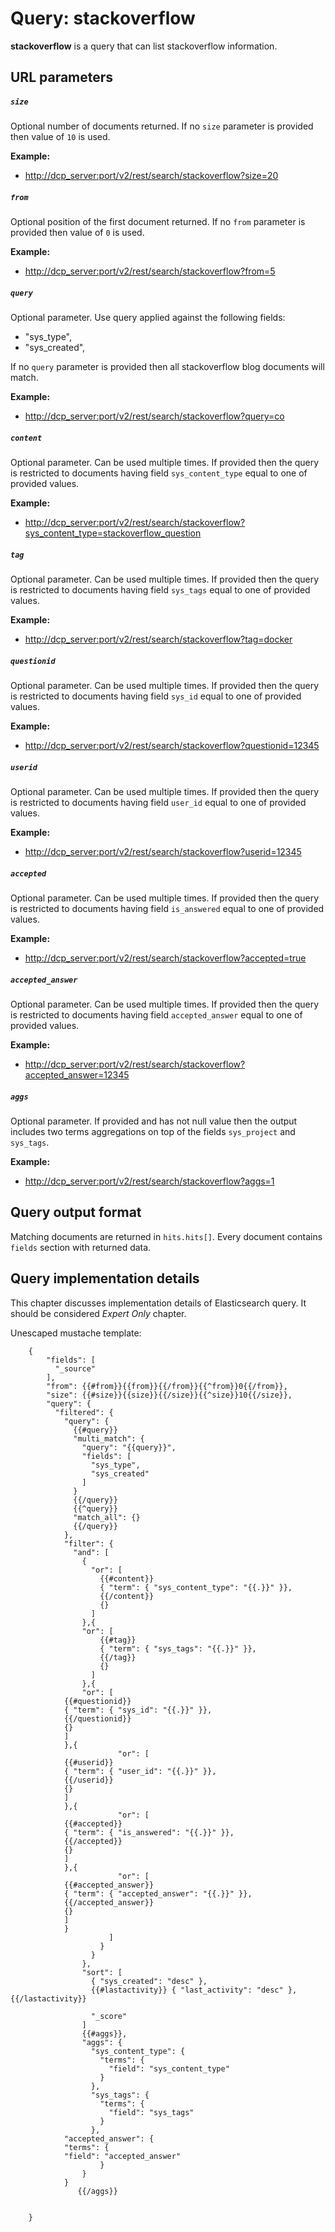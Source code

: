 # Query: stackoverflow

**stackoverflow** is a query that can list stackoverflow information. 

## URL parameters

##### `size`

Optional number of documents returned. If no `size` parameter is provided then value of `10` is used.

**Example:**

- <http://dcp_server:port/v2/rest/search/stackoverflow?size=20>

##### `from`

Optional position of the first document returned. If no `from` parameter is provided then value of `0` is used.

**Example:**

- <http://dcp_server:port/v2/rest/search/stackoverflow?from=5>

##### `query`

Optional parameter. Use query applied against the following fields:

- "sys_type",
- "sys_created",

If no `query` parameter is provided then all stackoverflow blog documents will match.

**Example:**

- <http://dcp_server:port/v2/rest/search/stackoverflow?query=co>

##### `content`

Optional parameter. Can be used multiple times.
If provided then the query is restricted to documents having field `sys_content_type` equal to one of provided values.

**Example:**

- <http://dcp_server:port/v2/rest/search/stackoverflow?sys_content_type=stackoverflow_question>

##### `tag`

Optional parameter. Can be used multiple times.
If provided then the query is restricted to documents having field `sys_tags` equal to one of provided values.

**Example:**

- <http://dcp_server:port/v2/rest/search/stackoverflow?tag=docker>

##### `questionid`

Optional parameter. Can be used multiple times.
If provided then the query is restricted to documents having field `sys_id` equal to one of provided values.

**Example:**

- <http://dcp_server:port/v2/rest/search/stackoverflow?questionid=12345>

##### `userid`

Optional parameter. Can be used multiple times.
If provided then the query is restricted to documents having field `user_id` equal to one of provided values.

**Example:**

- <http://dcp_server:port/v2/rest/search/stackoverflow?userid=12345>

##### `accepted`

Optional parameter. Can be used multiple times.
If provided then the query is restricted to documents having field `is_answered` equal to one of provided values.

**Example:**

- <http://dcp_server:port/v2/rest/search/stackoverflow?accepted=true>

##### `accepted_answer`

Optional parameter. Can be used multiple times.
If provided then the query is restricted to documents having field `accepted_answer` equal to one of provided values.

**Example:**

- <http://dcp_server:port/v2/rest/search/stackoverflow?accepted_answer=12345>

##### `aggs`

Optional parameter. If provided and has not null value then the output includes two terms aggregations on top
of the fields `sys_project` and `sys_tags`.

**Example:**

- <http://dcp_server:port/v2/rest/search/stackoverflow?aggs=1>

## Query output format

Matching documents are returned in `hits.hits[]`. Every document contains `fields` section with returned data.

## Query implementation details

This chapter discusses implementation details of Elasticsearch query. It should be considered _Expert Only_ chapter.

Unescaped mustache template:

````
    {
        "fields": [
          "_source"
        ],
        "from": {{#from}}{{from}}{{/from}}{{^from}}0{{/from}},
        "size": {{#size}}{{size}}{{/size}}{{^size}}10{{/size}},
        "query": {
          "filtered": {
            "query": {
              {{#query}}
              "multi_match": {
                "query": "{{query}}",
                "fields": [
                  "sys_type",
                  "sys_created"
                ]
              }
              {{/query}}
              {{^query}}
              "match_all": {}
              {{/query}}
            },
            "filter": {
              "and": [
                {
                  "or": [
                    {{#content}}
                    { "term": { "sys_content_type": "{{.}}" }},
                    {{/content}}
                    {}
                  ]
                },{
                "or": [
                    {{#tag}}
                    { "term": { "sys_tags": "{{.}}" }},
                    {{/tag}}
                    {}
                  ]
                },{
                "or": [
            {{#questionid}}
            { "term": { "sys_id": "{{.}}" }},
            {{/questionid}}
            {}
            ]
            },{
                        "or": [
            {{#userid}}
            { "term": { "user_id": "{{.}}" }},
            {{/userid}}
            {}
            ]
            },{
                        "or": [
            {{#accepted}}
            { "term": { "is_answered": "{{.}}" }},
            {{/accepted}}
            {}
            ]
            },{
                        "or": [
            {{#accepted_answer}}
            { "term": { "accepted_answer": "{{.}}" }},
            {{/accepted_answer}}
            {}
            ]
            }
                      ]
                    }
                  }
                },
                "sort": [
                  { "sys_created": "desc" },
                  {{#lastactivity}} { "last_activity": "desc" }, {{/lastactivity}}

                  "_score"
                ]
                {{#aggs}},
                "aggs": {
                  "sys_content_type": {
                    "terms": {
                      "field": "sys_content_type"
                    }
                  },
                  "sys_tags": {
                    "terms": {
                      "field": "sys_tags"
                    }
                  },
            "accepted_answer": {
            "terms": {
            "field": "accepted_answer"
                    }
                }
            }
               {{/aggs}}


    }
````
